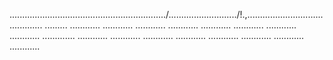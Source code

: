 ............................................................../.........................../!.,........................................... .........
............
............
............
............
............
............
............
............
.............
............
............
............
............
............
............
............
............



